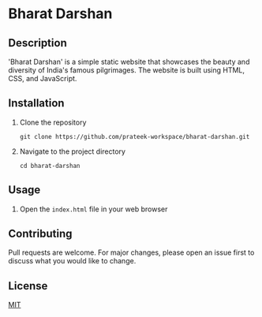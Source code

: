 # Bharat Darshan

## Description
'Bharat Darshan' is a simple static website that showcases the beauty and diversity of India's famous pilgrimages. The website is built using HTML, CSS, and JavaScript.

## Installation

1. Clone the repository
   ```
   git clone https://github.com/prateek-workspace/bharat-darshan.git
   ```
2. Navigate to the project directory
   ```
   cd bharat-darshan
   ```

## Usage

1. Open the `index.html` file in your web browser

## Contributing
Pull requests are welcome. For major changes, please open an issue first to discuss what you would like to change.

## License
[MIT](https://choosealicense.com/licenses/mit/)
